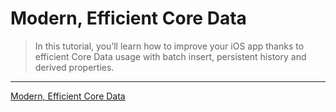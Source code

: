 # Modern, Efficient Core Data

> In this tutorial, you’ll learn how to improve your iOS app thanks to efficient Core Data usage with batch insert, persistent history and derived properties.

---

[Modern, Efficient Core Data](https://www.raywenderlich.com/14958063-modern-efficient-core-data)
